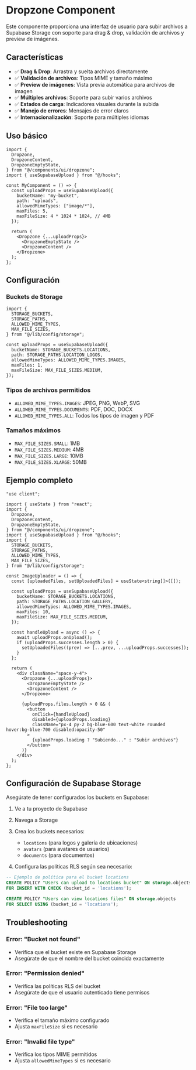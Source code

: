 # Dropzone Component

Este componente proporciona una interfaz de usuario para subir archivos a Supabase Storage con soporte para drag & drop, validación de archivos y preview de imágenes.

## Características

- ✅ **Drag & Drop**: Arrastra y suelta archivos directamente
- ✅ **Validación de archivos**: Tipos MIME y tamaño máximo
- ✅ **Preview de imágenes**: Vista previa automática para archivos de imagen
- ✅ **Múltiples archivos**: Soporte para subir varios archivos
- ✅ **Estados de carga**: Indicadores visuales durante la subida
- ✅ **Manejo de errores**: Mensajes de error claros
- ✅ **Internacionalización**: Soporte para múltiples idiomas

## Uso básico

```tsx
import {
  Dropzone,
  DropzoneContent,
  DropzoneEmptyState,
} from "@/components/ui/dropzone";
import { useSupabaseUpload } from "@/hooks";

const MyComponent = () => {
  const uploadProps = useSupabaseUpload({
    bucketName: "my-bucket",
    path: "uploads",
    allowedMimeTypes: ["image/*"],
    maxFiles: 5,
    maxFileSize: 4 * 1024 * 1024, // 4MB
  });

  return (
    <Dropzone {...uploadProps}>
      <DropzoneEmptyState />
      <DropzoneContent />
    </Dropzone>
  );
};
```

## Configuración

### Buckets de Storage

```tsx
import {
  STORAGE_BUCKETS,
  STORAGE_PATHS,
  ALLOWED_MIME_TYPES,
  MAX_FILE_SIZES,
} from "@/lib/config/storage";

const uploadProps = useSupabaseUpload({
  bucketName: STORAGE_BUCKETS.LOCATIONS,
  path: STORAGE_PATHS.LOCATION_LOGOS,
  allowedMimeTypes: ALLOWED_MIME_TYPES.IMAGES,
  maxFiles: 1,
  maxFileSize: MAX_FILE_SIZES.MEDIUM,
});
```

### Tipos de archivos permitidos

- `ALLOWED_MIME_TYPES.IMAGES`: JPEG, PNG, WebP, SVG
- `ALLOWED_MIME_TYPES.DOCUMENTS`: PDF, DOC, DOCX
- `ALLOWED_MIME_TYPES.ALL`: Todos los tipos de imagen y PDF

### Tamaños máximos

- `MAX_FILE_SIZES.SMALL`: 1MB
- `MAX_FILE_SIZES.MEDIUM`: 4MB
- `MAX_FILE_SIZES.LARGE`: 10MB
- `MAX_FILE_SIZES.XLARGE`: 50MB

## Ejemplo completo

```tsx
"use client";

import { useState } from "react";
import {
  Dropzone,
  DropzoneContent,
  DropzoneEmptyState,
} from "@/components/ui/dropzone";
import { useSupabaseUpload } from "@/hooks";
import {
  STORAGE_BUCKETS,
  STORAGE_PATHS,
  ALLOWED_MIME_TYPES,
  MAX_FILE_SIZES,
} from "@/lib/config/storage";

const ImageUploader = () => {
  const [uploadedFiles, setUploadedFiles] = useState<string[]>([]);

  const uploadProps = useSupabaseUpload({
    bucketName: STORAGE_BUCKETS.LOCATIONS,
    path: STORAGE_PATHS.LOCATION_GALLERY,
    allowedMimeTypes: ALLOWED_MIME_TYPES.IMAGES,
    maxFiles: 10,
    maxFileSize: MAX_FILE_SIZES.MEDIUM,
  });

  const handleUpload = async () => {
    await uploadProps.onUpload();
    if (uploadProps.successes.length > 0) {
      setUploadedFiles((prev) => [...prev, ...uploadProps.successes]);
    }
  };

  return (
    <div className="space-y-4">
      <Dropzone {...uploadProps}>
        <DropzoneEmptyState />
        <DropzoneContent />
      </Dropzone>

      {uploadProps.files.length > 0 && (
        <button
          onClick={handleUpload}
          disabled={uploadProps.loading}
          className="px-4 py-2 bg-blue-600 text-white rounded hover:bg-blue-700 disabled:opacity-50"
        >
          {uploadProps.loading ? "Subiendo..." : "Subir archivos"}
        </button>
      )}
    </div>
  );
};
```

## Configuración de Supabase Storage

Asegúrate de tener configurados los buckets en Supabase:

1. Ve a tu proyecto de Supabase
2. Navega a Storage
3. Crea los buckets necesarios:

   - `locations` (para logos y galería de ubicaciones)
   - `avatars` (para avatares de usuarios)
   - `documents` (para documentos)

4. Configura las políticas RLS según sea necesario:

```sql
-- Ejemplo de política para el bucket locations
CREATE POLICY "Users can upload to locations bucket" ON storage.objects
FOR INSERT WITH CHECK (bucket_id = 'locations');

CREATE POLICY "Users can view locations files" ON storage.objects
FOR SELECT USING (bucket_id = 'locations');
```

## Troubleshooting

### Error: "Bucket not found"

- Verifica que el bucket existe en Supabase Storage
- Asegúrate de que el nombre del bucket coincida exactamente

### Error: "Permission denied"

- Verifica las políticas RLS del bucket
- Asegúrate de que el usuario autenticado tiene permisos

### Error: "File too large"

- Verifica el tamaño máximo configurado
- Ajusta `maxFileSize` si es necesario

### Error: "Invalid file type"

- Verifica los tipos MIME permitidos
- Ajusta `allowedMimeTypes` si es necesario
